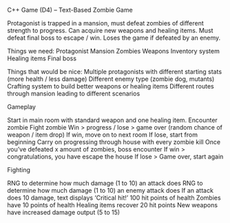 C++ Game (D4) – Text-Based Zombie Game

Protagonist is trapped in a mansion, must defeat zombies of different strength to progress. Can acquire new weapons and healing items. Must defeat final boss to escape / win. Loses the game if defeated by an enemy.

Things we need:
Protagonist 
Mansion
Zombies 
Weapons
Inventory system
Healing items
Final boss

Things that would be nice:
Multiple protagonists with different starting stats (more health / less damage)
Different enemy type (zombie dog, mutants)
Crafting system to build better weapons or healing items
Different routes through mansion leading to different scenarios 

Gameplay

Start in main room with standard weapon and one healing item.
Encounter zombie
Fight zombie
Win > progress / lose > game over (random chance of weapon / item drop)
If win, move on to next room 
If lose, start from beginning 
Carry on progressing through house with every zombie kill
Once you’ve defeated x amount of zombies, boss encounter 
If win > congratulations, you have escape the house 
If lose > Game over, start again

Fighting

RNG to determine how much damage (1 to 10) an attack does 
RNG to determine how much damage (1 to 10) an enemy attack does
If an attack does 10 damage, text displays ‘Critical hit!’
100 hit points of health
Zombies have 10 points of health
Healing items recover 20 hit points
New weapons have increased damage output (5 to 15) 




